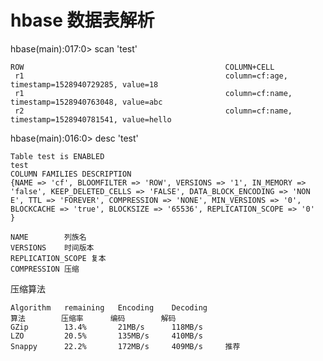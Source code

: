 # hbase 数据表解析

hbase(main):017:0> scan 'test'

	ROW                                             COLUMN+CELL
	 r1                                             column=cf:age, timestamp=1528940729285, value=18
	 r1                                             column=cf:name, timestamp=1528940763048, value=abc
	 r2                                             column=cf:name, timestamp=1528940781541, value=hello

hbase(main):016:0> desc 'test'

    Table test is ENABLED                                                                                                                 
    test                                                                                                                                  
    COLUMN FAMILIES DESCRIPTION                                                                                                           
    {NAME => 'cf', BLOOMFILTER => 'ROW', VERSIONS => '1', IN_MEMORY => 'false', KEEP_DELETED_CELLS => 'FALSE', DATA_BLOCK_ENCODING => 'NON
    E', TTL => 'FOREVER', COMPRESSION => 'NONE', MIN_VERSIONS => '0', BLOCKCACHE => 'true', BLOCKSIZE => '65536', REPLICATION_SCOPE => '0'
    }  

    NAME        列族名
    VERSIONS    时间版本
    REPLICATION_SCOPE 复本
    COMPRESSION 压缩

压缩算法

    Algorithm   remaining   Encoding    Decoding
    算法        压缩率      编码        解码
    GZip        13.4%       21MB/s      118MB/s
    LZO         20.5%       135MB/s     410MB/s
    Snappy      22.2%       172MB/s     409MB/s     推荐


